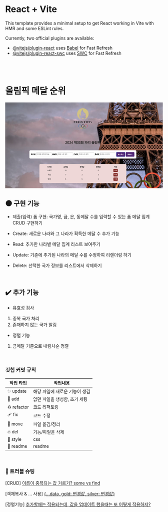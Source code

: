 # React + Vite

This template provides a minimal setup to get React working in Vite with HMR and some ESLint rules.

Currently, two official plugins are available:

- [@vitejs/plugin-react](https://github.com/vitejs/vite-plugin-react/blob/main/packages/plugin-react/README.md) uses [Babel](https://babeljs.io/) for Fast Refresh
- [@vitejs/plugin-react-swc](https://github.com/vitejs/vite-plugin-react-swc) uses [SWC](https://swc.rs/) for Fast Refresh
  <br>
  <br>
  <br>
  <br>

# 올림픽 메달 순위

![alt text](image-1.png)

## 🌑 구현 기능

- 제출(입력) 폼 구현: 국가명, 금, 은, 동메달 수를 입력할 수 있는 폼
  메달 집계 CRUD 구현하기

- Create: 새로운 나라와 그 나라가 획득한 메달 수 추가 기능

- Read: 추가한 나라별 메달 집계 리스트 보여주기

- Update: 기존에 추가된 나라의 메달 수를 수정하여 리렌더링 하기

- Delete: 선택한 국가 정보를 리스트에서 삭제하기

<br>

## ✔️ 추가 기능

- 유효성 검사

1. 중복 국가 처리
2. 존재하지 않는 국가 알림

- 정렬 기능

1. 금메달 기준으로 내림차순 정렬

<br>

### 깃헙 커밋 규칙

| 작업 타입   | 작업내용                       |
| ----------- | ------------------------------ |
| ✨ update   | 해당 파일에 새로운 기능이 생김 |
| 🎉 add      | 없던 파일을 생성함, 초기 세팅  |
| ♻️ refactor | 코드 리팩토링                  |
| 🩹 fix      | 코드 수정                      |
| 🚚 move     | 파일 옮김/정리                 |
| 🔥 del      | 기능/파일을 삭제               |
| 💄 style    | css                            |
| 🌱 readme   | readme                         |

<br>

### 🚀 트러블 슈팅

[CRUD] [이름이 중복되는 값 거르기? some vs find](https://izzie-note.tistory.com/111)

[객체복사 & ... 사용] [{...data, gold: 변경값, silver: 변경값}](https://izzie-note.tistory.com/113)

[정렬기능] [추가할때는 적용되는데, 값을 업데이트 했을때는 또 어떻게 적용하지?](https://izzie-note.tistory.com/115)

